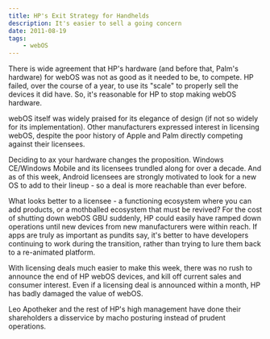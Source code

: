 ```yaml
---
title: HP's Exit Strategy for Handhelds
description: It's easier to sell a going concern
date: 2011-08-19
tags:
	- webOS
---
```


There is wide agreement that HP's hardware (and before that, Palm's hardware) for webOS was not as good as it needed to be, to compete.  HP failed, over the course of a year, to use its "scale" to properly sell the devices it did have.  So, it's reasonable for HP to stop making webOS hardware.

webOS itself was widely praised for its elegance of design (if not so widely for its implementation).  Other manufacturers expressed interest in licensing webOS, despite the poor history of Apple and Palm directly competing against their licensees.

Deciding to ax your hardware changes the proposition.  Windows CE/Windows Mobile and its licensees trundled along for over a decade. And as of this week, Android licensees are strongly motivated to look for a new OS to add to their lineup - so a deal is more reachable than ever before.

What looks better to a licensee - a functioning ecosystem where you can add products, or a mothballed ecosystem that must be revived?   For the cost of shutting down webOS GBU suddenly, HP could easily have ramped down operations until new devices from new manufacturers were within reach.   If apps are truly as important as pundits say, it's better to have developers continuing to work during the transition, rather than trying to lure them back to a re-animated platform.

With licensing deals much easier to make this week, there was no rush to announce the end of HP webOS devices, and kill off current sales and consumer interest.  Even if a licensing deal is announced within a month, HP has badly damaged the value of webOS.

Leo Apotheker and the rest of HP's high management have done their shareholders a disservice by macho posturing instead of prudent operations.

